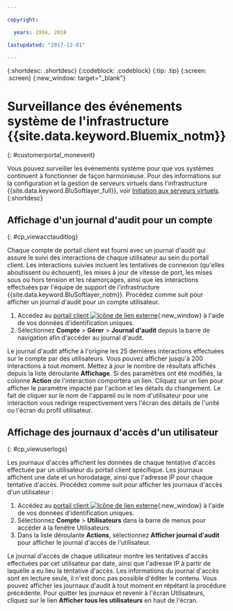 ```yaml
---

copyright:

  years: 1994, 2018

lastupdated: "2017-12-01"

---
```


{:shortdesc: .shortdesc}
{:codeblock: .codeblock}
{:tip: .tip}
{:screen: .screen}
{:new_window: target="_blank"}



# Surveillance des événements système de l'infrastructure {{site.data.keyword.Bluemix_notm}}
{: #customerportal_monevent}

Vous pouvez surveiller les événements système pour que vos systèmes continuent à fonctionner de façon harmonieuse.  Pour des informations sur la configuration et la gestion de serveurs virtuels dans l'infrastructure {{site.data.keyword.BluSoftlayer_full}}, voir [Initiation aux serveurs virtuels](/docs/vsi/vsi_index.html#getting-started-with-virtual-servers).
{:shortdesc}

## Affichage d'un journal d'audit pour un compte
{: #cp_viewacctauditlog}

Chaque compte de portail client est fourni avec un journal d'audit qui assure le suivi des interactions de chaque utilisateur au sein du portail client. Les interactions suivies incluent les tentatives de connexion (qu'elles aboutissent ou échouent), les mises à jour de vitesse de port, les mises sous ou hors tension et les réamorçages, ainsi que les interactions effectuées par l'équipe de support de l'infrastructure {{site.data.keyword.BluSoftlayer_notm}}. Procédez comme suit pour afficher un journal d'audit pour un compte utilisateur.

1. Accédez au [portail client ![Icône de lien externe](../icons/launch-glyph.svg)](https://control.softlayer.com/){:new_window} à l'aide de vos données d'identification uniques.
2. Sélectionnez **Compte** > **Gérer** > **Journal d'audit** depuis la barre de navigation afin d'accéder au journal d'audit.

Le journal d'audit affiche à l'origine les 25 dernières interactions effectuées sur le compte par des utilisateurs. Vous pouvez afficher jusqu'à 200 interactions à tout moment. Mettez à jour le nombre de résultats affichés depuis la liste déroulante **Affichage**. Si des paramètres ont été modifiés, la colonne **Action** de l'interaction comportera un lien. Cliquez sur un lien pour afficher le paramètre impacté par l'action et les détails du changement. Le fait de cliquer sur le nom de l'appareil ou le nom d'utilisateur pour une interaction vous redirige respectivement vers l'écran des détails de l'unité ou l'écran du profil utilisateur.

## Affichage des journaux d'accès d'un utilisateur
{: #cp_viewuserlogs}

Les journaux d'accès affichent les données de chaque tentative d'accès effectuée par un utilisateur du portail client spécifique. Les journaux affichent une date et un horodatage, ainsi que l'adresse IP pour chaque tentative d'accès. Procédez comme suit pour afficher les journaux d'accès d'un utilisateur :

1. Accédez au [portail client ![Icône de lien externe](../icons/launch-glyph.svg)](https://control.softlayer.com/){:new_window} à l'aide de vos données d'identification uniques.
2. Sélectionnez **Compte** > **Utilisateurs** dans la barre de menus pour accéder à la fenêtre Utilisateurs.
3. Dans la liste déroulante **Actions**, sélectionnez **Afficher journal d'audit** pour afficher le journal d'accès de l'utilisateur.

Le journal d'accès de chaque utilisateur montre les tentatives d'accès effectuées par cet utilisateur par date, ainsi que l'adresse IP à partir de laquelle a eu lieu la tentative d'accès. Les informations du journal d'accès sont en lecture seule, il n'est donc pas possible d'éditer le contenu. Vous pouvez afficher les journaux d'audit à tout moment en répétant la procédure précédente. Pour quitter les journaux et revenir à l'écran Utilisateurs, cliquez sur le lien **Afficher tous les utilisateurs** en haut de l'écran.
